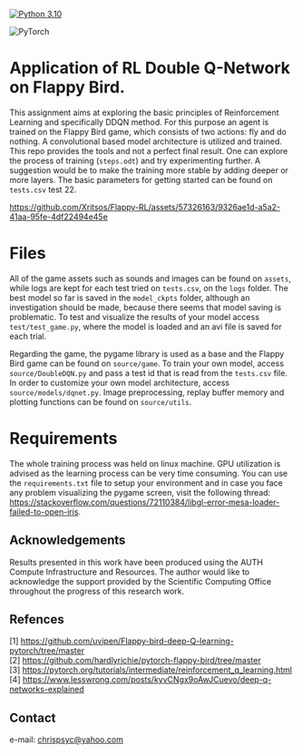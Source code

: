 [![Python 3.10](https://img.shields.io/badge/python-3.10-blue.svg)](https://www.python.org/downloads/release/python-360/)    

![PyTorch](https://img.shields.io/badge/PyTorch-%23EE4C2C.svg?style=for-the-badge&logo=PyTorch&logoColor=white)


# Application of RL Double Q-Network on Flappy Bird.
This assignment aims at exploring the basic principles of Reinforcement Learning and specifically DDQN method. For this purpose an agent is trained on the Flappy Bird game, which consists of two actions: fly and do nothing. A convolutional based model architecture is utilized and trained. This repo provides the tools and not a perfect final result. One can explore the process of training (`steps.odt`) and try experimenting further. A suggestion would be to make the training more stable by adding deeper or more layers. The basic parameters for getting started can be found on `tests.csv` test 22.

https://github.com/Xritsos/Flappy-RL/assets/57326163/9326ae1d-a5a2-41aa-95fe-4df22494e45e

# Files
All of the game assets such as sounds and images can be found on `assets`, while logs are kept for each test tried on `tests.csv`, on the `logs` folder. The best model so far is saved in the `model_ckpts` folder, although an investigation should be made, because there seems that model saving is problematic. To test and visualize the results of your model access `test/test_game.py`, where the model is loaded and an avi file is saved for each trial.  

Regarding the game, the pygame library is used as a base and the Flappy Bird game can be found on `source/game`. To train your own model, access `source/DoubleDQN.py` and pass a test id that is read from the `tests.csv` file. In order to customize your own model architecture, access `source/models/dqnet.py`. Image preprocessing, replay buffer memory and plotting functions can be found on `source/utils`.  

# Requirements
The whole training process was held on linux machine. GPU utilization is advised as the learning process can be very time consuming. You can use the `requirements.txt` file to setup your environment and in case you face any problem visualizing the pygame screen, visit the following thread: https://stackoverflow.com/questions/72110384/libgl-error-mesa-loader-failed-to-open-iris.

## Acknowledgements
Results presented in this work have been produced using the AUTH Compute Infrastructure and Resources. The author would like to acknowledge the support provided by the Scientific Computing Office throughout the progress of this research work.

## Refences
[1] https://github.com/uvipen/Flappy-bird-deep-Q-learning-pytorch/tree/master  
[2] https://github.com/hardlyrichie/pytorch-flappy-bird/tree/master  
[3] https://pytorch.org/tutorials/intermediate/reinforcement_q_learning.html  
[4] https://www.lesswrong.com/posts/kyvCNgx9oAwJCuevo/deep-q-networks-explained

## Contact
e-mail: chrispsyc@yahoo.com
